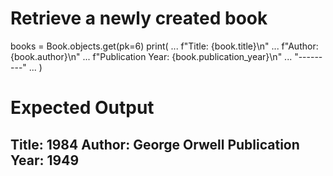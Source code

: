 # Retrieve a newly created book
books = Book.objects.get(pk=6)
 print(
...   f"Title: {book.title}\n"
...   f"Author: {book.author}\n"
...   f"Publication Year: {book.publication_year}\n"
...   "---------"
... )

# Expected Output

Title: 1984
Author: George Orwell
Publication Year: 1949
-----------